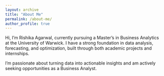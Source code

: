 ```yaml
---
layout: archive
title: "About Me"
permalink: /about-me/
author_profile: true
---
```


Hi, I’m Rishika Agarwal, currently pursuing a Master’s in Business Analytics at the University of Warwick. I have a strong foundation in data analysis, forecasting, and optimization, built through both academic projects and internships.

I’m passionate about turning data into actionable insights and am actively seeking opportunities as a Business Analyst.

